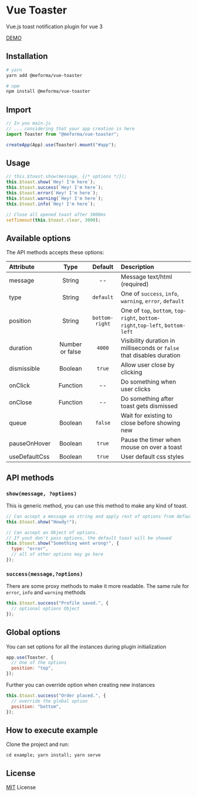 # Vue Toaster

Vue.js toast notification plugin for vue 3

[DEMO](https://meforma.github.io/vue-toaster/)

## Installation

```bash
# yarn
yarn add @meforma/vue-toaster

# npm
npm install @meforma/vue-toaster
```

## Import

```js
// In you main.js
// ... considering that your app creation is here
import Toaster from "@meforma/vue-toaster";

createApp(App).use(Toaster).mount("#app");
```

## Usage

```js
// this.$toast.show(message, {/* options */});
this.$toast.show(`Hey! I'm here`);
this.$toast.success(`Hey! I'm here`);
this.$toast.error(`Hey! I'm here`);
this.$toast.warning(`Hey! I'm here`);
this.$toast.info(`Hey! I'm here`);

// Close all opened toast after 3000ms
setTimeout(this.$toast.clear, 3000);
```

## Available options

The API methods accepts these options:

| Attribute     |      Type       |    Default     | Description                                                                   |
| :------------ | :-------------: | :------------: | :---------------------------------------------------------------------------- |
| message       |     String      |       --       | Message text/html (required)                                                  |
| type          |     String      |   `default`    | One of `success`, `info`, `warning`, `error`, `default`                       |
| position      |     String      | `bottom-right` | One of `top`, `bottom`, `top-right`, `bottom-right`,`top-left`, `bottom-left` |
| duration      | Number or false |     `4000`     | Visibility duration in milliseconds or `false` that disables duration         |
| dismissible   |     Boolean     |     `true`     | Allow user close by clicking                                                  |
| onClick       |    Function     |       --       | Do something when user clicks                                                 |
| onClose       |    Function     |       --       | Do something after toast gets dismissed                                       |
| queue         |     Boolean     |    `false`     | Wait for existing to close before showing new                                 |
| pauseOnHover  |     Boolean     |     `true`     | Pause the timer when mouse on over a toast                                    |
| useDefaultCss |     Boolean     |     `true`     | User default css styles                                                       |

## API methods

### `show(message, ?options)`

This is generic method, you can use this method to make any kind of toast.

```js
// Can accept a message as string and apply rest of options from defaults
this.$toast.show("Howdy!");

// Can accept an Object of options.
// If yout don't pass options, the default toast will be showed
this.$toast.show("Something went wrong!", {
  type: "error",
  // all of other options may go here
});
```

### `success(message,?options)`

There are some proxy methods to make it more readable. The same rule for `error`, `info` and `warning` methods

```js
this.$toast.success("Profile saved.", {
  // optional options Object
});
```

## Global options

You can set options for all the instances during plugin initialization

```js
app.use(Toaster, {
  // One of the options
  position: "top",
});
```

Further you can override option when creating new instances

```js
this.$toast.success("Order placed.", {
  // override the global option
  position: "bottom",
});
```

## How to execute example

Clone the project and run:

```
cd example; yarn install; yarn serve
```

## License

[MIT](LICENSE.txt) License
